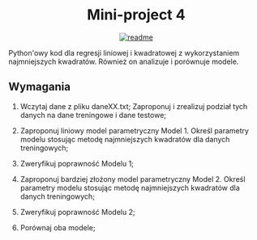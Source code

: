 <div align="center">
<h1>Mini-project 4</h1>
</div>

<div align="center">

[![readme](https://img.shields.io/badge/README-in_English-blue)](https://github.com/mbednarek98/School-Projects/blob/master/MIW/MIW4/README.md)

</div>

Python'owy kod dla regresji liniowej i kwadratowej z wykorzystaniem najmniejszych kwadratów. Również on analizuje i porównuje modele.

## Wymagania

1. Wczytaj dane z pliku daneXX.txt; Zaproponuj i zrealizuj podział tych danych na dane treningowe i dane testowe;

2. Zaproponuj liniowy model parametryczny Model 1. Określ parametry modelu stosując metodę najmniejszych kwadratów dla danych treningowych;

3. Zweryfikuj poprawność Modelu 1;

4. Zaproponuj bardziej złożony model parametryczny Model 2. Określ parametry modelu stosując metodę najmniejszych kwadratów dla danych treningowych;

5. Zweryfikuj poprawność Modelu 2;

6. Porównaj oba modele;
